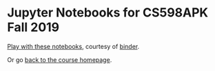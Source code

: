 # Jupyter Notebooks for CS598APK Fall 2019

[Play with these
notebooks](http://mybinder.org/repo/illinois-scicomp/cs598apk-f19-binder), courtesy of
[binder](http://mybinder.org).

Or go [back to the course homepage](https://relate.cs.illinois.edu/course/cs598apk-f19/).
